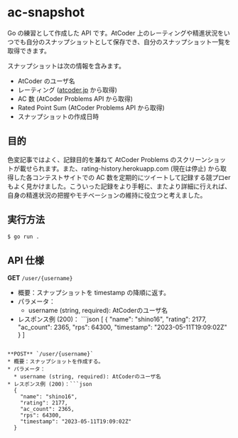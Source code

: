# ac-snapshot

Go の練習として作成した API です。AtCoder 上のレーティングや精進状況をいつでも自分のスナップショットとして保存でき、自分のスナップショット一覧を取得できます。

スナップショットは次の情報を含みます。
- AtCoder のユーザ名
- レーティング ([atcoder.jp](https://atcoder.jp) から取得)
- AC 数 (AtCoder Problems API から取得)
- Rated Point Sum (AtCoder Problems API から取得)
- スナップショットの作成日時

## 目的

色変記事ではよく、記録目的を兼ねて AtCoder Problems のスクリーンショットが載せられます。また、rating-history.herokuapp.com (現在は停止) から取得した各コンテストサイトでの AC 数を定期的にツイートして記録する競プロerもよく見かけました。こういった記録をより手軽に、またより詳細に行えれば、自身の精進状況の把握やモチベーションの維持に役立つと考えました。

## 実行方法

```sh
$ go run .
```

## API 仕様

**GET** `/user/{username}`
* 概要：スナップショットを timestamp の降順に返す。
* パラメータ：
  * username (string, required): AtCoderのユーザ名
* レスポンス例 (200)： ```json
  [
    {
      "name": "shino16",
      "rating": 2177,
      "ac_count": 2365,
      "rps": 64300,
      "timestamp": "2023-05-11T19:09:02Z"
    }
  ]
```

**POST** `/user/{username}`
* 概要：スナップショットを作成する。
* パラメータ：
  * username (string, required): AtCoderのユーザ名
* レスポンス例 (200)：```json
  {
    "name": "shino16",
    "rating": 2177,
    "ac_count": 2365,
    "rps": 64300,
    "timestamp": "2023-05-11T19:09:02Z"
  }
```
